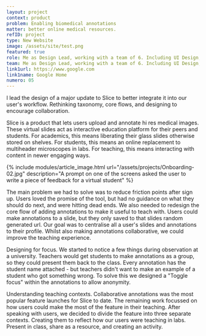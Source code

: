 ```yaml
---
layout: project
context: product
problem: Enabling biomedical annotations
matter: better online medical resources.
refID: project
type: New Website
image: /assets/site/test.png
featured: true
role: Me as Design Lead, working with a team of 6. Including UI Design, Product Manager.
team: Me as Design Lead, working with a team of 6. Including UI Design, Product Manager.
link1url: https://www.google.com
link1name: Google Home
numero: 05
---
```


I lead the design of a major update to Slice to better integrate it into our user's workflow. Rethinking taxonomy, core flows, and designing to encourage collaboration.

Slice is a product that lets users upload and annotate hi res medical images. These virtual slides act as interactive education platform for their peers and students. For academics, this means liberating their glass slides otherwise stored on shelves. For students, this means an online replacement to multiheader microscopes in labs. For teaching, this means interacting with content in newer engaging ways.

{% include modules/article_image.html url="/assets/projects/Onboarding-02.jpg" description="A prompt on one of the screens asked the user to write a piece of feedback for a virtual student" %}

The main problem we had to solve was to reduce friction points after sign up. Users loved the promise of the tool, but had no guidance on what they should do next, and were hitting dead ends. We also needed to redesign the core flow of adding annotations to make it useful to teach with. Users could make annotations to a slide, but they only saved to that slides random generated url. Our goal was to centralise all a user's slides and annotations to their profile. Whilst also making annotations collaborative, we could improve the teaching experience.

Designing for focus.
We started to notice a few things during observation at a university. Teachers would get students to make annotations as a group, so they could present them back to the class. Every annotation has the student name attached - but teachers didn't want to make an example of a student who got something wrong. To solve this we designed a "Toggle focus" within the annotations to allow anonymity.

Understanding teaching contexts.
Collaborative annotations was the most popular feature launches for Slice to date. The remaining work focussed on how users could make the most of the feature in their teaching. After speaking with users, we decided to divide the feature into three separate contexts. Creating them to reflect how our users were teaching in labs. Present in class, share as a resource, and creating an activity.
